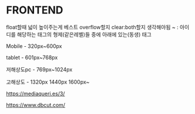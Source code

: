 # FRONTEND
float할때 넓이 높이주는게 베스트 overflow할지 clear:both할지 생각해야됨
 ~ : 아이디를 해당하는 태그의 형제(같은레벨)들 중에 아래에 있는(동생) 태그

 Mobile - 320px~600px 

 tablet - 601px~768px

 저해상도pc - 769px~1024px

 고해상도 - 1320px 1440px 1600px~

 https://mediaqueri.es/3/

 https://www.dbcut.com/